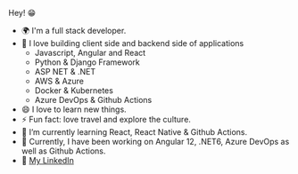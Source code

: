 Hey! 😁 
+ 🌍 I'm a full stack developer.  
+ 🌟 I love building client side and backend side of applications
    - Javascript, Angular and React
    - Python & Django Framework
    - ASP NET & .NET
    - AWS & Azure
    - Docker & Kubernetes
    - Azure DevOps & Github Actions
+ 😄 I love to learn new things.
+ ⚡ Fun fact: love travel and explore the culture.
+ 🌱 I’m currently learning React, React Native & Github Actions.
+ 🔭 Currently, I have been working on Angular 12, .NET6, Azure DevOps as well as Github Actions.
+ 🔗 [My LinkedIn](https://www.linkedin.com/in/nhat-thai-09100020b/)
